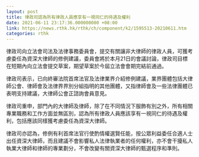 ```yaml
---
layout: post
title: 律政司認為所有律政人員應享有一視同仁的待遇及權利
date: 2021-06-11 23:17:36.000000000 +08:00
link: https://news.rthk.hk/rthk/ch/component/k2/1595513-20210611.htm
categories: rthk
---
```


律政司向立法會司法及法律事務委員會，提交有關讓非大律師的律政人員，可獲考慮委任為資深大律師的修例建議，委員會將於本月21日的會議討論，律政司目標在短期內向立法會提交草案，期望草案於今屆立法會會期完結前通過。

律政司表示，已向終審法院首席法官及法律業界介紹修例建議，業界團體包括大律師公會、律師會及法律界界別分組指明的其他團體，又指律師會及一些法律團體已表明支持建議，大律師公會正諮詢會員意見。

律政司重申，部門內的大律師及律師，除了在不同情況下服飾有別之外，所有相關專業職務和工作方面並無區別，認為所有律政人員應該享有一視同仁的待遇及權利，包括應該同樣獲考慮委任為資深大律師。

律政司亦認為，修例有利首席法官行使酌情權選賢任能，按公眾利益委任合適人士出任資深大律師，而且建議不會影響私人法律執業者的任何權利，亦不會干擾私人執業大律師和律師的專業劃分，不會改變有關資深大律師的甄選程序和準則。
